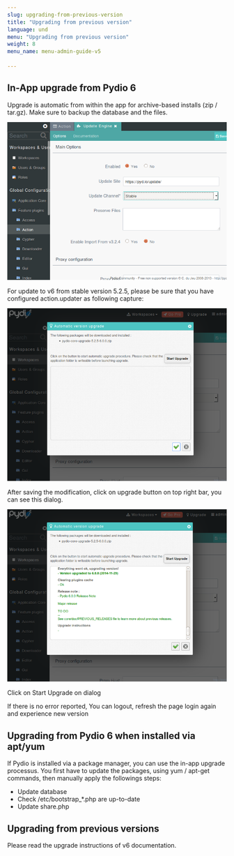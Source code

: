 ```yaml
---
slug: upgrading-from-previous-version
title: "Upgrading from previous version"
language: und
menu: "Upgrading from previous version"
weight: 8
menu_name: menu-admin-guide-v5

---
```


## In-App upgrade from Pydio 6

Upgrade is automatic from within the app for archive-based installs (zip / tar.gz). Make sure to backup the database and the files.

![](../images/1_installation_guide/getting_started_update_plugin_parameters.png)

For update to v6 from stable version 5.2.5, please be sure that you have configured action.updater as following capture:

![](../images/1_installation_guide/getting_started_update_dialog.png)

After saving the modification, click on upgrade button on top right bar, you can see this dialog.

![](../images/1_installation_guide/getting_started_after_upgrade.png)

Click on Start Upgrade on dialog

If there is no error reported, You can logout, refresh the page login again and experience new version

## Upgrading from Pydio 6 when installed via apt/yum

If Pydio is installed via a package manager, you can use the in-app upgrade processus. You first have to update the packages, using yum / apt-get commands, then manually apply the followings steps:
 
 - Update database
 - Check /etc/bootstrap_*.php are up-to-date
 - Update share.php

## Upgrading from previous versions

Please read the upgrade instructions of v6 documentation.